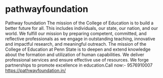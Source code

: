 # pathwayfoundation
Pathway foundation The mission of the College of Education is to build a better future for all. This includes individuals, our state, our nation, and our world. We fulfill our mission by preparing competent, committed, and reflective professionals as we engage in outstanding teaching, innovative and impactful research, and meaningful outreach. The mission of the College of Education at Penn State is to deepen and extend knowledge about the formation and utilization of human capabilities. We deliver professional services and ensure effective use of resources. We forge partnerships to promote excellence in education.Call now:- 9576910007 https://pathwayfoundation.in/

